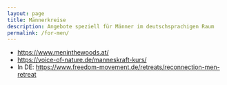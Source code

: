 ```yaml
---
layout: page
title: Männerkreise
description: Angebote speziell für Männer im deutschsprachigen Raum
permalink: /for-men/
---
```


* https://www.meninthewoods.at/
* https://voice-of-nature.de/manneskraft-kurs/
* In DE: https://www.freedom-movement.de/retreats/reconnection-men-retreat
